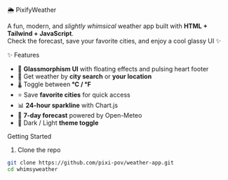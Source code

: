 🌦️ PixifyWeather

A fun, modern, and *slightly whimsical* weather app built with **HTML + Tailwind + JavaScript**.  
Check the forecast, save your favorite cities, and enjoy a cool glassy UI ✨

✨ Features

- 🎨 **Glassmorphism UI** with floating effects and pulsing heart footer  
- 📍 Get weather by **city search** or **your location**  
- 🌡️ Toggle between **°C / °F**  
- ⭐ Save **favorite cities** for quick access  
- 📊 **24-hour sparkline** with Chart.js  
- 📅 **7-day forecast** powered by Open-Meteo  
- 🔦 Dark / Light **theme toggle**  




Getting Started

 1. Clone the repo
```bash
git clone https://github.com/pixi-pov/weather-app.git
cd whimsyweather
